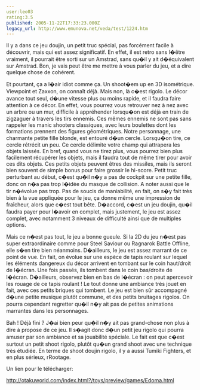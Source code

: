 ```yaml
---
user:leo03
rating:3.5
published: 2005-11-22T17:33:23.000Z
legacy_url: http://www.emunova.net/veda/test/1224.htm
---
```

Il y a dans ce jeu doujin, un petit truc spécial, pas forcément facile à découvrir, mais qui est assez significatif. En effet, il est retro sans l�être vraiment, il pourrait être sorti sur un Amstrad, sans qu�il y ait d�équivalent sur Amstrad. Bon, je vais peut être me mettre à vous parler du jeu, et a dire quelque chose de cohérent.  

  

Et pourtant, ça a l�air idiot comme ça. Un shoot�em up en 3D isométrique. Viewpoint et Zaxxon, on connaît déjà. Mais non, là c�est rigolo. Le décor avance tout seul, d�une vitesse plus ou moins rapide, et il faudra faire attention à ce décor. En effet, vous pourrez vous retrouver nez à nez avec un arbre ou un mur, difficile à appréhender lorsqu�on est déjà en train de zigzaguer à travers les tirs ennemis. Ces mêmes ennemis ne sont pas sans rappeler les manic shooters classiques, avec leurs boulettes dont les formations prennent des figures géométriques. Notre personnage, une charmante petite fille blonde, est entouré d�un cercle. Lorsqu�on tire, ce cercle rétrécit un peu. Ce cercle délimite votre champ qui attrapera les objets laissés. En bref, quand vous ne tirez plus, vous pourrez bien plus facilement récupérer les objets, mais il faudra tout de même tirer pour avoir ces dits objets. Ces petits objets peuvent êtres des missiles, mais ils seront bien souvent de simple bonus pour faire grossir le hi-score. Petit truc perturbant au début, c�est qu�il n�y a pas de cockpit sur une petite fille, donc on n�a pas trop l�idée du masque de collision. A noter aussi que le tir n�évolue pas trop. Pas de soucis de maniabilité, en fait, on s�y fait très bien à la vue appliquée pour le jeu, ça donne même une impression de fraîcheur, alors que c�est tout bête. D�accord, c�est un jeu doujin, qu�il faudra payer pour l�avoir en complet, mais justement, le jeu est assez complet, avec notamment 3 niveaux de difficulté ainsi que de multiples options.  

  

Mais ce n�est pas tout, le jeu a bonne gueule. Si la 2D du jeu n�est pas super extraordinaire comme pour Steel Saviour ou Ragnarok Battle Offline, elle s�en tire bien néanmoins. D�ailleurs, le jeu est assez marrant de ce point de vue. En fait, on évolue sur une espèce de tapis roulant sur lequel les éléments dangereux du décor arrivent en tombant sur le coin haut/droit de l�écran. Une fois passés, ils tombent dans le coin bas/droite de l�écran. D�ailleurs, observez bien en bas de l�écran : on peut apercevoir les rouage de ce tapis roulant ! Le tout donne une ambiance très jouet en fait, avec ces petits briques qui tombent. Le jeu est bien sûr accompagné d�une petite musique plutôt commune, et des petits bruitages rigolos. On pourra cependant regretter qu�il n�y ait pas de petites animations marrantes dans les personnages.  

  

Bah ! Déjà fini ? J�ai bien peur qu�il n�y ait pas grand-chose non plus à dire à propose de ce jeu. Il s�agit donc d�un petit jeu rigolo qui pourra amuser par son ambiance et sa jouabilité spéciale. Le fait est que c�est surtout un petit shoot rigolo, plutôt qu�un grand shoot avec une technique très étudiée. En terme de shoot doujin rigolo, il y a aussi Tumiki Fighters, et en plus sérieux, rRootage.  

  

Un lien pour le télécharger:  

http://otakuworld.com/index.html?/toys/preview/games/Edoma.html